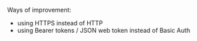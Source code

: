 Ways of improvement: 
- using HTTPS instead of HTTP
- using Bearer tokens / JSON web token instead of Basic Auth